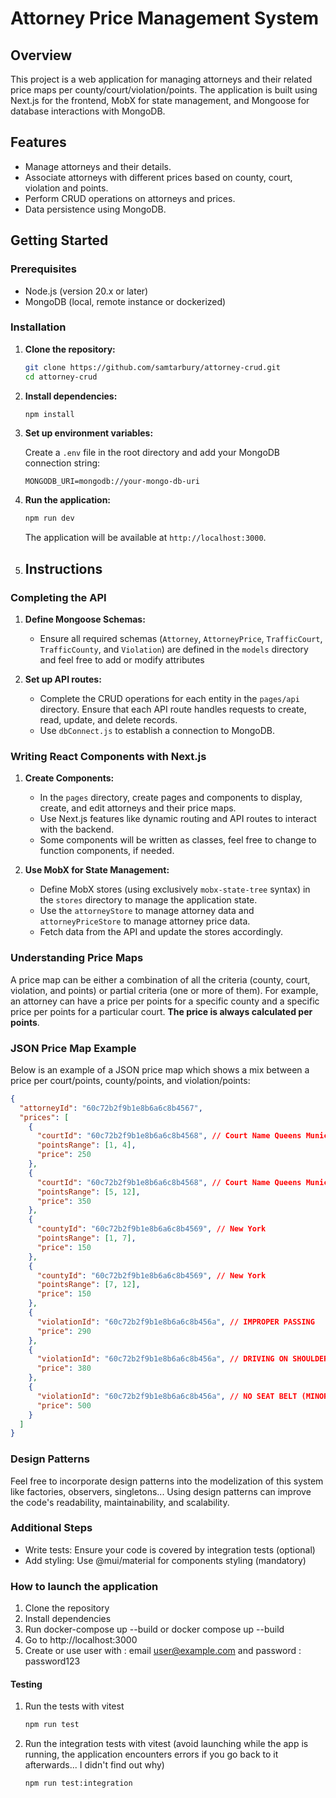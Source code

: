 # Attorney Price Management System

## Overview

This project is a web application for managing attorneys and their related price maps per county/court/violation/points. The application is built using Next.js for the frontend, MobX for state management, and Mongoose for database interactions with MongoDB.

## Features

- Manage attorneys and their details.
- Associate attorneys with different prices based on county, court, violation and points.
- Perform CRUD operations on attorneys and prices.
- Data persistence using MongoDB.

## Getting Started

### Prerequisites

- Node.js (version 20.x or later)
- MongoDB (local, remote instance or dockerized)

### Installation

1. **Clone the repository:**

   ```bash
   git clone https://github.com/samtarbury/attorney-crud.git
   cd attorney-crud
   ```

2. **Install dependencies:**

   ```bash
   npm install
   ```

3. **Set up environment variables:**

   Create a `.env` file in the root directory and add your MongoDB connection string:

   ```env
   MONGODB_URI=mongodb://your-mongo-db-uri
   ```

4. **Run the application:**

   ```bash
   npm run dev
   ```

   The application will be available at `http://localhost:3000`.

5. ## Instructions

### Completing the API

1. **Define Mongoose Schemas:**

   - Ensure all required schemas (`Attorney`, `AttorneyPrice`, `TrafficCourt`, `TrafficCounty`, and `Violation`) are defined in the `models` directory and feel free to add or modify attributes

2. **Set up API routes:**
   - Complete the CRUD operations for each entity in the `pages/api` directory. Ensure that each API route handles requests to create, read, update, and delete records.
   - Use `dbConnect.js` to establish a connection to MongoDB.

### Writing React Components with Next.js

1. **Create Components:**

   - In the `pages` directory, create pages and components to display, create, and edit attorneys and their price maps.
   - Use Next.js features like dynamic routing and API routes to interact with the backend.
   - Some components will be written as classes, feel free to change to function components, if needed.

2. **Use MobX for State Management:**
   - Define MobX stores (using exclusively `mobx-state-tree` syntax) in the `stores` directory to manage the application state.
   - Use the `attorneyStore` to manage attorney data and `attorneyPriceStore` to manage attorney price data.
   - Fetch data from the API and update the stores accordingly.

### Understanding Price Maps

A price map can be either a combination of all the criteria (county, court, violation, and points) or partial criteria (one or more of them). For example, an attorney can have a price per points for a specific county and a specific price per points for a particular court. **The price is always calculated per points**.

### JSON Price Map Example

Below is an example of a JSON price map which shows a mix between a price per court/points, county/points, and violation/points:

```json
{
  "attorneyId": "60c72b2f9b1e8b6a6c8b4567",
  "prices": [
    {
      "courtId": "60c72b2f9b1e8b6a6c8b4568", // Court Name Queens Municipal Court
      "pointsRange": [1, 4],
      "price": 250
    },
    {
      "courtId": "60c72b2f9b1e8b6a6c8b4568", // Court Name Queens Municipal Court
      "pointsRange": [5, 12],
      "price": 350
    },
    {
      "countyId": "60c72b2f9b1e8b6a6c8b4569", // New York
      "pointsRange": [1, 7],
      "price": 150
    },
    {
      "countyId": "60c72b2f9b1e8b6a6c8b4569", // New York
      "pointsRange": [7, 12],
      "price": 150
    },
    {
      "violationId": "60c72b2f9b1e8b6a6c8b456a", // IMPROPER PASSING
      "price": 290
    },
    {
      "violationId": "60c72b2f9b1e8b6a6c8b456a", // DRIVING ON SHOULDER
      "price": 380
    },
    {
      "violationId": "60c72b2f9b1e8b6a6c8b456a", // NO SEAT BELT (MINOR)
      "price": 500
    }
  ]
}
```

### Design Patterns

Feel free to incorporate design patterns into the modelization of this system like factories, observers, singletons...
Using design patterns can improve the code's readability, maintainability, and scalability.

### Additional Steps

- Write tests: Ensure your code is covered by integration tests (optional)
- Add styling: Use @mui/material for components styling (mandatory)



### How to launch the application

1. Clone the repository
2. Install dependencies
3. Run docker-compose up --build or docker compose up --build
4. Go to http://localhost:3000
5. Create or use user with : email user@example.com and password : password123

#### Testing

1. Run the tests with vitest
   ```bash
   npm run test
   ```
   
2. Run the integration tests with vitest (avoid launching while the app is running, the application encounters errors if you go back to it afterwards... I didn't find out why)
   ```bash
   npm run test:integration
   ```
